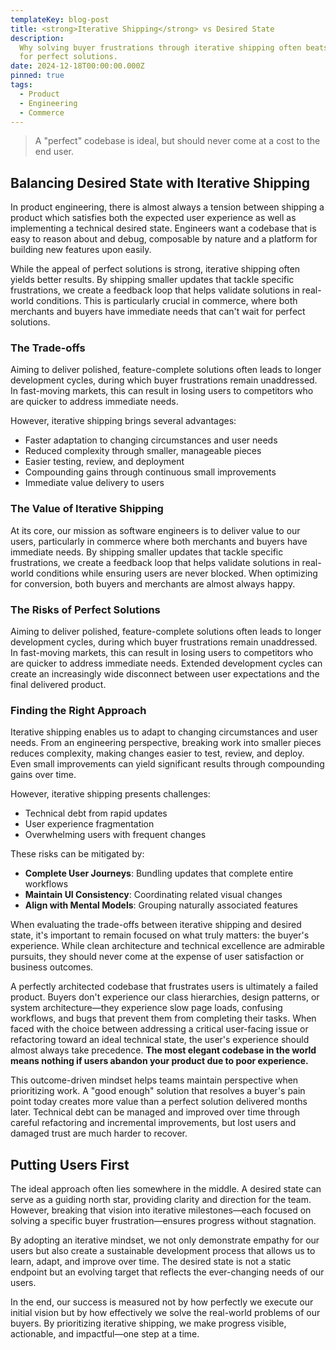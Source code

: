 ```yaml
---
templateKey: blog-post
title: <strong>Iterative Shipping</strong> vs Desired State
description:
  Why solving buyer frustrations through iterative shipping often beats waiting
  for perfect solutions.
date: 2024-12-18T00:00:00.000Z
pinned: true
tags:
  - Product
  - Engineering
  - Commerce
---
```


> A "perfect" codebase is ideal, but should never come at a cost to the end
> user.

## Balancing Desired State with Iterative Shipping

In product engineering, there is almost always a tension between shipping a
product which satisfies both the expected user experience as well as
implementing a technical desired state. Engineers want a codebase that is easy
to reason about and debug, composable by nature and a platform for building new
features upon easily.

While the appeal of perfect solutions is strong, iterative shipping often yields
better results. By shipping smaller updates that tackle specific frustrations,
we create a feedback loop that helps validate solutions in real-world
conditions. This is particularly crucial in commerce, where both merchants and
buyers have immediate needs that can't wait for perfect solutions.

### The Trade-offs

Aiming to deliver polished, feature-complete solutions often leads to longer
development cycles, during which buyer frustrations remain unaddressed. In
fast-moving markets, this can result in losing users to competitors who are
quicker to address immediate needs.

However, iterative shipping brings several advantages:

- Faster adaptation to changing circumstances and user needs
- Reduced complexity through smaller, manageable pieces
- Easier testing, review, and deployment
- Compounding gains through continuous small improvements
- Immediate value delivery to users

### The Value of Iterative Shipping

At its core, our mission as software engineers is to deliver value to our users,
particularly in commerce where both merchants and buyers have immediate needs.
By shipping smaller updates that tackle specific frustrations, we create a
feedback loop that helps validate solutions in real-world conditions while
ensuring users are never blocked. When optimizing for conversion, both buyers
and merchants are almost always happy.

### The Risks of Perfect Solutions

Aiming to deliver polished, feature-complete solutions often leads to longer
development cycles, during which buyer frustrations remain unaddressed. In
fast-moving markets, this can result in losing users to competitors who are
quicker to address immediate needs. Extended development cycles can create an
increasingly wide disconnect between user expectations and the final delivered
product.

### Finding the Right Approach

Iterative shipping enables us to adapt to changing circumstances and user needs.
From an engineering perspective, breaking work into smaller pieces reduces
complexity, making changes easier to test, review, and deploy. Even small
improvements can yield significant results through compounding gains over time.

However, iterative shipping presents challenges:

- Technical debt from rapid updates
- User experience fragmentation
- Overwhelming users with frequent changes

These risks can be mitigated by:

- **Complete User Journeys**: Bundling updates that complete entire workflows
- **Maintain UI Consistency**: Coordinating related visual changes
- **Align with Mental Models**: Grouping naturally associated features

When evaluating the trade-offs between iterative shipping and desired state,
it's important to remain focused on what truly matters: the buyer's experience.
While clean architecture and technical excellence are admirable pursuits, they
should never come at the expense of user satisfaction or business outcomes.

A perfectly architected codebase that frustrates users is ultimately a failed
product. Buyers don't experience our class hierarchies, design patterns, or
system architecture—they experience slow page loads, confusing workflows, and
bugs that prevent them from completing their tasks. When faced with the choice
between addressing a critical user-facing issue or refactoring toward an ideal
technical state, the user's experience should almost always take precedence.
**The most elegant codebase in the world means nothing if users abandon your
product due to poor experience.**

This outcome-driven mindset helps teams maintain perspective when prioritizing
work. A "good enough" solution that resolves a buyer's pain point today creates
more value than a perfect solution delivered months later. Technical debt can be
managed and improved over time through careful refactoring and incremental
improvements, but lost users and damaged trust are much harder to recover.

## Putting Users First

The ideal approach often lies somewhere in the middle. A desired state can serve
as a guiding north star, providing clarity and direction for the team. However,
breaking that vision into iterative milestones—each focused on solving a
specific buyer frustration—ensures progress without stagnation.

By adopting an iterative mindset, we not only demonstrate empathy for our users
but also create a sustainable development process that allows us to learn,
adapt, and improve over time. The desired state is not a static endpoint but an
evolving target that reflects the ever-changing needs of our users.

In the end, our success is measured not by how perfectly we execute our initial
vision but by how effectively we solve the real-world problems of our buyers. By
prioritizing iterative shipping, we make progress visible, actionable, and
impactful—one step at a time.

